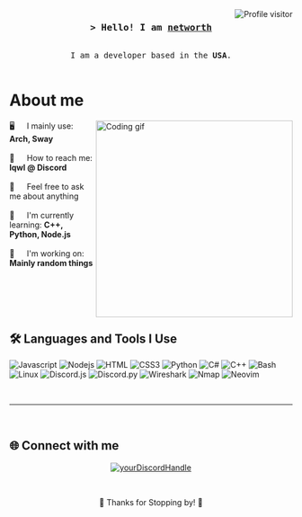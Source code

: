 <!-- Cool! -->
<a href="https://komarev.com/ghpvc/?username=ooiu">
  <img align="right" src="https://komarev.com/ghpvc/?username=ooiu&label=Visitors&color=0e75b6&style=flat" alt="Profile visitor" />
</a>

<!-- Intro -->
<h3 align="center">
    <samp>&gt; Hello! I am
            <b><a target="_blank" href="">networth</a></b>
    </samp>
</h3>

<p align="center"> 
    <samp>
        <a></a>
        <br>
        I am a developer based in the <b>USA</b>.
        <br>
        <br>
    </samp>
</p>

<!-- About Section -->
# About me

<p>
 <img align="right" width="350" src="/assets/programmer.gif" alt="Coding gif" />
  
 🖥️ &emsp; I mainly use: <b>Arch, Sway</b><br/><br/>
 📧 &emsp; How to reach me: <b>lqwl @ Discord</b><br/><br/>
 💬 &emsp; Feel free to ask me about anything<br/><br/>
 📘 &emsp; I'm currently learning: <b>C++, Python, Node.js</b><br/><br/>
 🚧 &emsp; I'm working on: <b>Mainly random things</b><br/><br/>
</p>

<br/>
<br/>
<br/>

## 🛠️ Languages and Tools I Use

![Javascript](https://img.shields.io/badge/Javascript-F0DB4F?style=for-the-badge&labelColor=black&logo=javascript&logoColor=F0DB4F)
![Nodejs](https://img.shields.io/badge/Nodejs-3C873A?style=for-the-badge&labelColor=black&logo=node.js&logoColor=3C873A)
![HTML](https://img.shields.io/badge/HTML5-E34F26?style=for-the-badge&logo=html5&logoColor=white)
![CSS3](https://img.shields.io/badge/CSS3-1572B6?style=for-the-badge&logo=css3&logoColor=white)
![Python](https://img.shields.io/badge/Python-3776AB?style=for-the-badge&logo=python&logoColor=white)
![C#](https://img.shields.io/badge/C%23-239120?style=for-the-badge&logo=c-sharp&logoColor=white)
![C++](https://img.shields.io/badge/C++-00599C?style=for-the-badge&logo=c%2B%2B&logoColor=white)
![Bash](https://img.shields.io/badge/Bash-4EAA25?style=for-the-badge&logo=gnu-bash&logoColor=white)
![Linux](https://img.shields.io/badge/Linux-FCC624?style=for-the-badge&logo=linux&logoColor=black)
![Discord.js](https://img.shields.io/badge/Discord.js-5865F2?style=for-the-badge&logo=discord&logoColor=white)
![Discord.py](https://img.shields.io/badge/Discord.py-5865F2?style=for-the-badge&logo=discord&logoColor=white)
![Wireshark](https://img.shields.io/badge/Wireshark-1679A7?style=for-the-badge&logo=wireshark&logoColor=white)
![Nmap](https://img.shields.io/badge/Nmap-000000?style=for-the-badge&logo=nmap&logoColor=white)
![Neovim](https://img.shields.io/badge/Neovim-57A143?style=for-the-badge&logo=neovim&logoColor=white)


<br/>
<hr/>
<br/>

## 🌐 Connect with me

<p align="center">
<a href="https://discord.com/users/1139334434361982986" target="blank"><img align="center" src="https://img.shields.io/badge/-Discord-5865F2?style=for-the-badge&logo=discord&logoColor=white" alt="yourDiscordHandle" /></a>
</p>

<br/>

<p align="center"> 
    🎉 Thanks for Stopping by! 🎉
</p>


